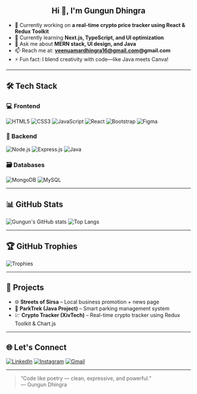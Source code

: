 <h2 align="center">Hi 👋, I'm Gungun Dhingra</h2>

- 🔭 Currently working on **a real-time crypto price tracker using React & Redux Toolkit**
- 🌱 Currently learning **Next.js, TypeScript, and UI optimization**
- 💬 Ask me about **MERN stack, UI design, and Java**
- 📫 Reach me at: **veenuamardhingra16@gmail.com@gmail.com**
- ⚡ Fun fact: I blend creativity with code—like Java meets Canva!

---

## 🛠️ Tech Stack

### 💻 Frontend
![HTML5](https://img.shields.io/badge/HTML5-E34F26?style=for-the-badge&logo=html5&logoColor=white)
![CSS3](https://img.shields.io/badge/CSS3-1572B6?style=for-the-badge&logo=css3&logoColor=white)
![JavaScript](https://img.shields.io/badge/JavaScript-F7DF1E?style=for-the-badge&logo=javascript&logoColor=black)
![React](https://img.shields.io/badge/React-20232A?style=for-the-badge&logo=react&logoColor=61DAFB)
![Bootstrap](https://img.shields.io/badge/Bootstrap-563d7c?style=for-the-badge&logo=bootstrap&logoColor=white)
![Figma](https://img.shields.io/badge/Figma-F24E1E?style=for-the-badge&logo=figma&logoColor=white)

### 🔧 Backend
![Node.js](https://img.shields.io/badge/Node.js-339933?style=for-the-badge&logo=nodedotjs&logoColor=white)
![Express.js](https://img.shields.io/badge/Express.js-000000?style=for-the-badge&logo=express&logoColor=white)
![Java](https://img.shields.io/badge/Java-ED8B00?style=for-the-badge&logo=java&logoColor=white)

### 🗃️ Databases
![MongoDB](https://img.shields.io/badge/MongoDB-47A248?style=for-the-badge&logo=mongodb&logoColor=white)
![MySQL](https://img.shields.io/badge/MySQL-00758F?style=for-the-badge&logo=mysql&logoColor=white)

---

## 📊 GitHub Stats

![Gungun's GitHub stats](https://github-readme-stats.vercel.app/api?username=gungun2004&show_icons=true&theme=radical)
![Top Langs](https://github-readme-stats.vercel.app/api/top-langs/?username=gungun2004&layout=compact&theme=radical)

---

## 🏆 GitHub Trophies

![Trophies](https://github-profile-trophy.vercel.app/?username=your-github-username&theme=radical)

---

## 🚀 Projects

- 🌐 **Streets of Sirsa** – Local business promotion + news page  
- 🎢 **ParkTrek (Java Project)** – Smart parking management system  
- 💹 **Crypto Tracker (XivTech)** – Real-time crypto tracker using Redux Toolkit & Chart.js  

---

## 🌐 Let's Connect

[![LinkedIn](https://img.shields.io/badge/LinkedIn-blue?style=for-the-badge&logo=linkedin&logoColor=white)](https://linkedin.com/in/yourprofile)
[![Instagram](https://img.shields.io/badge/Instagram-purple?style=for-the-badge&logo=instagram&logoColor=white)](https://instagram.com/yourprofile)
[![Gmail](https://img.shields.io/badge/Email-red?style=for-the-badge&logo=gmail&logoColor=white)](mailto:gungundhingra14@gmail.com)

---

> “Code like poetry — clean, expressive, and powerful.”  
> — Gungun Dhingra

